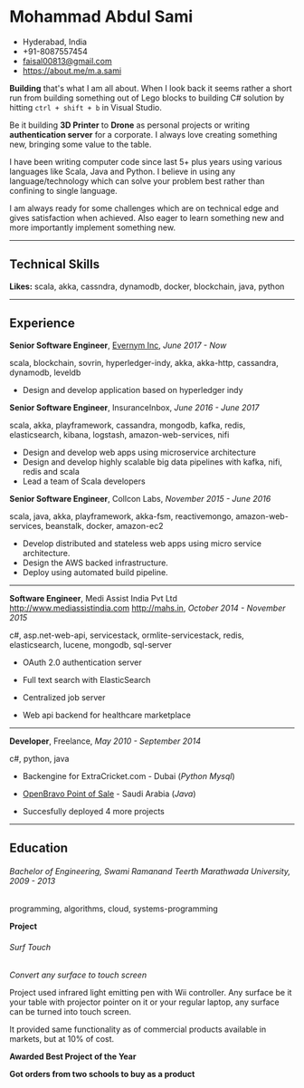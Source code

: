 
# Mohammad Abdul Sami
- Hyderabad, India
- +91-8087557454
- faisal00813@gmail.com
- https://about.me/m.a.sami


**Building** that&#39;s what I am all about. When I look back it seems rather a short run from building something out of Lego blocks to building C# solution by hitting `ctrl + shift + b` in Visual Studio.

Be it building **3D Printer** to **Drone** as personal projects or writing **authentication server** for  a corporate. I always love creating something new, bringing some value to the table. 

I have been writing computer code since last 5+ plus years using various languages like Scala, Java and Python. I believe in using any language/technology which can solve your problem best rather than confining to single language.

I am always ready for some challenges which are on technical edge and gives satisfaction when achieved. Also eager to learn something new and more importantly implement something new.

---
## Technical Skills
**Likes:** scala, akka, cassndra, dynamodb, docker, blockchain, java, python

---
## Experience
**Senior Software Engineer**, [Evernym Inc](evernym.com), *June 2017 - Now*

scala, blockchain, sovrin, hyperledger-indy, akka, akka-http, cassandra, dynamodb, leveldb

+ Design and develop application based on hyperledger indy

**Senior Software Engineer**, InsuranceInbox, *June 2016 - June 2017*

scala, akka, playframework, cassandra, mongodb, kafka, redis, elasticsearch, kibana, logstash, amazon-web-services, nifi

+ Design and develop web apps using microservice architecture
+ Design and develop highly scalable big data pipelines with kafka, nifi, redis and scala
+ Lead a team of Scala developers


**Senior Software Engineer**, Collcon Labs, *November 2015 - June 2016*

scala, java, akka, playframework, akka-fsm, reactivemongo, amazon-web-services, beanstalk, docker, amazon-ec2

+ Develop distributed and stateless web apps using micro service architecture.
+ Design the AWS backed infrastructure.
+ Deploy using automated build pipeline.



---

**Software Engineer**, Medi Assist India Pvt Ltd http://www.mediassistindia.com http://mahs.in, *October 2014 - November 2015*

c#, asp.net-web-api, servicestack, ormlite-servicestack, redis, elasticsearch, lucene, mongodb, sql-server

+ OAuth 2.0 authentication server
+ Full text search with ElasticSearch

+ Centralized job server

+ Web api backend for healthcare marketplace


---



**Developer**, Freelance, *May 2010 - September 2014*

c#, python, java

+ Backengine for ExtraCricket.com - Dubai (*Python*  *Mysql*)

+ [OpenBravo Point of Sale](https://sourceforge.net/projects/openbravopos/) - Saudi Arabia (*Java*)
 
+ Succesfully deployed 4 more projects

---

## Education

###### Bachelor of Engineering, Swami Ramanand Teerth Marathwada University, *2009 - 2013*

programming, algorithms, cloud, systems-programming

**Project**
###### Surf Touch
*Convert any surface to touch screen*

Project used infrared light emitting pen with Wii controller. Any surface be it your table with projector pointer on it or your regular laptop, any surface can be turned into touch screen.

It provided same functionality as of commercial products available in markets, but at 10% of cost.


**Awarded Best Project of the Year**

**Got orders from two schools to buy as a product**
